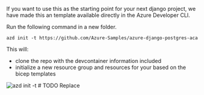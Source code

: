 If you want to use this as the starting point for your next django project, we have made this an template available directly in the Azure Developer CLI.

Run the following command in a new folder.
```
azd init -t https://github.com/Azure-Samples/azure-django-postgres-aca
```

This will:

- clone the repo with the devcontainer information included
- initialize a new resource group and resources for your based on the bicep templates


![azd init -t](video) # TODO Replace
